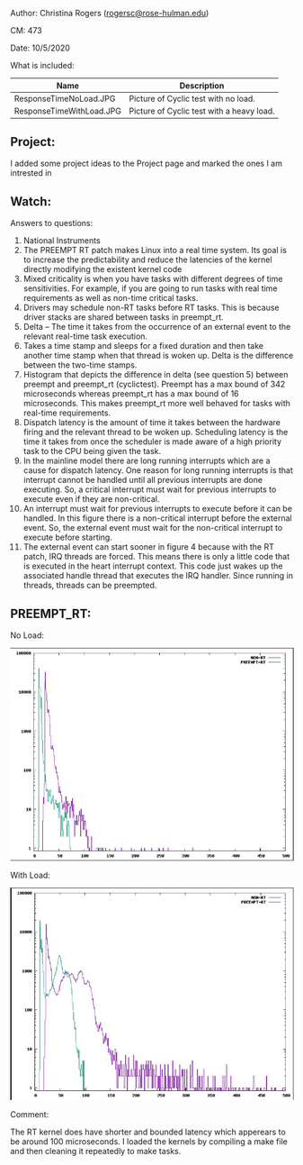 Author: Christina Rogers (rogersc@rose-hulman.edu)

CM: 473

Date: 10/5/2020

What is included:

| Name      | Description |
| ----------- | ----------- |
|  ResponseTimeNoLoad.JPG | Picture of Cyclic test with no load.
|  ResponseTimeWithLoad.JPG | Picture of Cyclic test with a heavy load.

## Project: ##
I added some project ideas to the Project page and marked the ones I am intrested in

## Watch: ##
Answers to questions:
1.  National Instruments
2.	The PREEMPT RT patch makes Linux into a real time system. Its goal is to increase the predictability and reduce the latencies of the kernel directly modifying the existent kernel code
3.	Mixed criticality is when you have tasks with different degrees of time sensitivities. For example, if you are going to run tasks with real time requirements as well as non-time critical tasks.
4.	Drivers may schedule non-RT tasks before RT tasks. This is because driver stacks are shared between tasks in preempt_rt.
5.	Delta – The time it takes from the occurrence of an external event to the relevant real-time task execution.
6.	Takes a time stamp and sleeps for a fixed duration and then take another time stamp when that thread is woken up. Delta is the difference between the two-time stamps.
7.	Histogram that depicts the difference in delta (see question 5) between preempt and preempt_rt (cyclictest). Preempt has a max bound of 342 microseconds whereas preempt_rt has a max bound of 16 microseconds. This makes preempt_rt more well behaved for tasks with real-time requirements.
8.	Dispatch latency is the amount of time it takes between the hardware firing and the relevant thread to be woken up. Scheduling latency is the time it takes from once the scheduler is made aware of a high priority task to the CPU being given the task.
9.	In the mainline model there are long running interrupts which are a cause for dispatch latency. One reason for long running interrupts is that interrupt cannot be handled until all previous interrupts are done executing. So, a critical interrupt must wait for previous interrupts to execute even if they are non-critical.
10.	An interrupt must wait for previous interrupts to execute before it can be handled. In this figure there is a non-critical interrupt before the external event. So, the external event must wait for the non-critical interrupt to execute before starting.
11.	The external event can start sooner in figure 4 because with the RT patch, IRQ threads are forced. This means there is only a little code that is executed in the heart interrupt context. This code just wakes up the associated handle thread that executes the IRQ handler. Since running in threads, threads can be preempted.

## PREEMPT_RT: ##

No Load:

![alt text](https://github.com/rogers3/ECE434/blob/master/hw06/ResponseTimeNoLoad.JPG)


With Load:

![alt text](https://github.com/rogers3/ECE434/blob/master/hw06/ResponseTimeWithLoad.JPG)


Comment:

The RT kernel does have shorter and bounded latency which apperears to be around 100 microseconds. I loaded the kernels by compiling a make file and then cleaning it repeatedly to make tasks.

